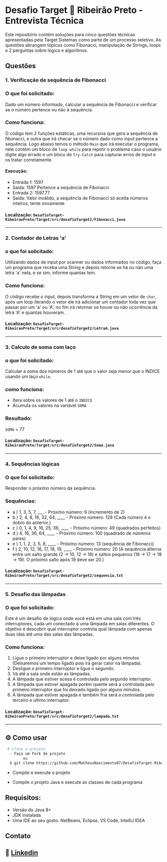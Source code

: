 # Desafio Target 🎯 Ribeirão Preto - Entrevista Técnica 
Este repositório contém soluções para cinco questões técnicas apresentadas pela Target Sistemas como parte de um processo seletivo. As questões abrangem tópicos como Fibonacci, manipulação de Strings, loops e 2 perguntas sobre lógica e algorítmos.

## Questões
### 1. Verificação de sequência de Fibonacci

### O que foi solicitado:
Dado um número informado, calcular a sequência de Fibonacci e verificar se o número pertence ou não à sequência.

### Como funciona:
 O código tem 2 funções estáticas, uma recursiva que gera a sequência de fibonacci, e outra que irá checar se o número dado como input pertence a sequência. Logo abaixo temos o método `Main` que irá executar o programa, nele contém um bloco de `loop while` para repetir o problema caso o usuário digite algo errado e um bloco de `Try-Catch` para capturar erros de input e os tratar corretamente.

 #### Execução:
 - Entrada 1: 1597
 - Saída: 1597 Pertence a sequência de Fibonacci
 - Entrada 2: 1597.77
 - Saída: Valor inválido, a sequência de Fibonacci só aceita números inteiros, tente novamente 

 #### Localização: `DesafioTarget-RibeiraoPreto/Target/src/desafioTarget2/Fibonacci.java`


---

### 2. Contador de Letras 'a'

### o que foi solicitado: 
Utilizando dados de input por scanner ou dados informados no código, faça um programa que receba uma String e depois retorne se há ou não uma letra 'a' nela, e se sim, informe quantas tem.

### Como funciona:
O código recebe o input, depois transforma a String em um vetor de `char`, após um loop iterando o vetor ele irá adicionar um contador toda vez que passar por um 'a' ou 'A', no fim irá retornar se houve ou não ocorrência da letra 'A' e quantas houveram.

#### Localização: `DesafioTarget-RibeiraoPreto/Target/src/desafioTarget2/LetraA.java`

---
### 3. Calculo de soma com laço
### o que foi solicitado:
Calcular a soma dos números de 1 até que o valor seja menor que o ÍNDICE usando um laço `while`.
###  como funciona:
- Itera sobre os valores de 1 até o `INDICE`
- Acumula os valores na variável `SOMA`
### Resultado: 
`SOMA` = 77
#### Localização: `DesafioTarget-RibeiraoPreto/Target/src/desafioTarget2/Soma.java`

---
### 4. Sequências lógicas
### O que foi solicitado:
Responder o próximo número da sequência.

### Sequências:
- a ) 1, 3, 5, 7, ___ - Próximo número: 9 (incremento de 2)
- b ) 2, 4, 8, 16, 32, 64, ____ - Próximo número: 128 (Cada número é o dobro do anterior.)
- c ) 0, 1, 4, 9, 16, 25, 36, ____ - Próximo número: 49 (quadrados perfeitos)
- d ) 4, 16, 36, 64, ____ - Próximo número: 100 (quadrado de números pares)
- e ) 1, 1, 2, 3, 5, 8, ____ - Próximo número: 13 (sequência de Fibonacci)
- f ) 2, 10, 12, 16, 17, 18, 19, ____ - Próximo número: 20 (A sequência alterna entre um salto grande (2 → 10, 12 → 16) e saltos pequenos (16 → 17 → 18 → 19). O próximo salto após 19 deve ser 20.)

 #### Localização: `DesafioTarget-RibeiraoPreto/Target/src/desafioTarget2/sequencia.txt`

 ---
### 5. Desafio das lâmpadas
### O que foi solicitado:
Este é um desafio de lógica onde você está em uma sala com três interruptores, cada um conectado a uma lâmpada em salas diferentes. O objetivo é descobrir qual interruptor controla qual lâmpada com apenas duas idas até uma das salas das lâmpadas. 

### Como funciona:
1. Ligue o primeiro interruptor e deixe ligado por alguns minutos (Deixaremos um tempo ligado pois irá gerar calor na lâmpada).
2. Desligue o primeiro interruptor e ligue o segundo.
3. Vá até a sala onde estão as lâmpadas.
4. A lâmpada que estiver acesa é controlada pelo segundo interruptor.
5. A lâmpada que estiver apagada porém quente será a controlada pelo primeiro interruptor que foi deixado ligado por alguns minutos.
6. A lâmpada que estiver apagada e também fria será a controlada pelo terceiro e ultimo interruptor.

#### Localização: `DesafioTarget-RibeiraoPreto/Target/src/desafioTarget2/lampada.txt`

---
## ⚙ Como usar
```bash
 # Clone o projeto
  - Faça um Fork do projeto
        ou
  $ git clone https://github.com/MatheusNascimento87/DesafioTarget-RibeiraoPreto.git
```
- Compile e execute o projeto

- Compile o projeto Java e execute as classes de cada programa 

## Requisitos:
- Versão do Java 8+
- JDK instalada
- Uma IDE ao seu gosto. NetBeans, Eclipse, VS Code, IntelliJ IDEA

## Contato
## 📱 [Linkedin](https://www.linkedin.com/in/matheus-pereira-do-nascimento/)
